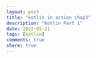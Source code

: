 ```yaml
---
layout: post
title: "kotlin in action chap3"    
description: "Kotlin Part 1"  
date: 2022-05-21   
tags: [kotlin]    
comments: true   
share: true 
---    
```


